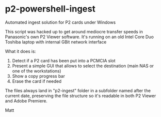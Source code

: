 p2-powershell-ingest
====================

Automated ingest solution for P2 cards under Windows

This script was hacked up to get around mediocre transfer speeds in Panasonic's own P2 Viewer software. It's running on an old Intel Core Duo Toshiba laptop with internal GBit network interface

What it does is:
  1. Detect if a P2 card has been put into a PCMCIA slot
  2. Present a simple GUI that allows to select the destination (main NAS or one of the workstations)
  3. Show a copy progress bar
  4. Erase the card if needed

The files always land in "p2-ingest" folder in a subfolder named after the current date, preserving the file structure so it's readable in both P2 Viewer and Adobe Premiere.

Matt
